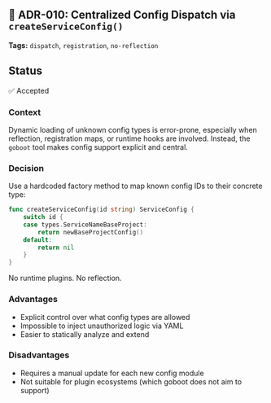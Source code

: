 ## 📄 ADR-010: Centralized Config Dispatch via `createServiceConfig()`

**Tags:** `dispatch`, `registration`, `no-reflection`

## Status
✅ Accepted

### Context

Dynamic loading of unknown config types is error-prone, especially when reflection, registration maps, 
or runtime hooks are involved. 
Instead, the `goboot` tool makes config support explicit and central.

### Decision

Use a hardcoded factory method to map known config IDs to their concrete type:

```go
func createServiceConfig(id string) ServiceConfig {
	switch id {
	case types.ServiceNameBaseProject:
		return newBaseProjectConfig()
	default:
		return nil
	}
}
```

No runtime plugins. No reflection.

### Advantages

* Explicit control over what config types are allowed
* Impossible to inject unauthorized logic via YAML
* Easier to statically analyze and extend

### Disadvantages

* Requires a manual update for each new config module
* Not suitable for plugin ecosystems (which goboot does not aim to support)
